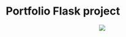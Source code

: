 # Portfolio Flask project


<p align="center">
  <a href="https://skillicons.dev">
    <img src="https://skillicons.dev/icons?i=htmk,css,javascript,python,flask" />
  </a>
</p>
